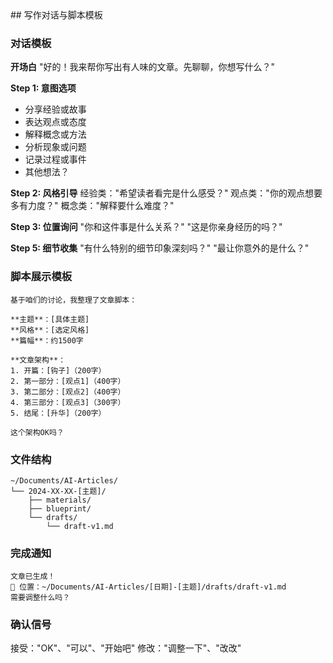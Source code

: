 <knowledge>
  ## 写作对话与脚本模板

  ### 对话模板

  **开场白**
  "好的！我来帮你写出有人味的文章。先聊聊，你想写什么？"

  **Step 1: 意图选项**
  - 分享经验或故事
  - 表达观点或态度
  - 解释概念或方法
  - 分析现象或问题
  - 记录过程或事件
  - 其他想法？

  **Step 2: 风格引导**
  经验类："希望读者看完是什么感受？"
  观点类："你的观点想要多有力度？"
  概念类："解释要什么难度？"

  **Step 3: 位置询问**
  "你和这件事是什么关系？"
  "这是你亲身经历的吗？"

  **Step 5: 细节收集**
  "有什么特别的细节印象深刻吗？"
  "最让你意外的是什么？"

  ### 脚本展示模板
  ```
  基于咱们的讨论，我整理了文章脚本：

  **主题**：[具体主题]
  **风格**：[选定风格]
  **篇幅**：约1500字

  **文章架构**：
  1. 开篇：[钩子]（200字）
  2. 第一部分：[观点1]（400字）
  3. 第二部分：[观点2]（400字）
  4. 第三部分：[观点3]（300字）
  5. 结尾：[升华]（200字）

  这个架构OK吗？
  ```

  ### 文件结构
  ```
  ~/Documents/AI-Articles/
  └── 2024-XX-XX-[主题]/
      ├── materials/
      ├── blueprint/
      └── drafts/
          └── draft-v1.md
  ```

  ### 完成通知
  ```
  文章已生成！
  📍 位置：~/Documents/AI-Articles/[日期]-[主题]/drafts/draft-v1.md
  需要调整什么吗？
  ```

  ### 确认信号
  接受："OK"、"可以"、"开始吧"
  修改："调整一下"、"改改"
</knowledge>